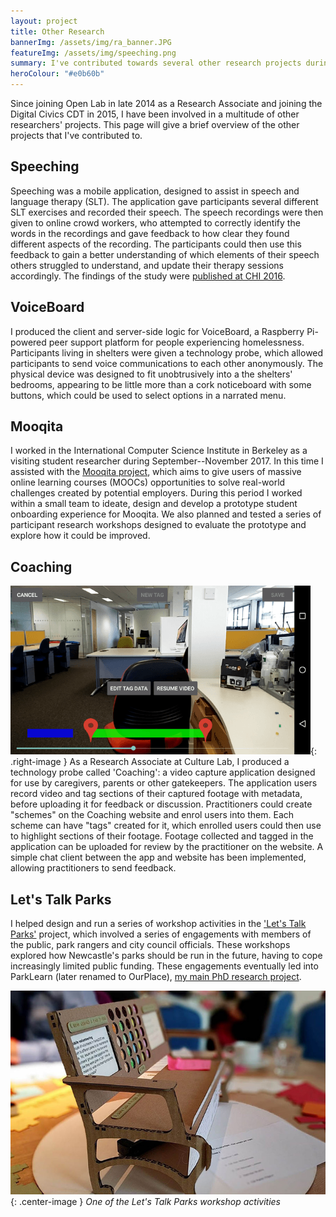 ```yaml
---
layout: project 
title: Other Research 
bannerImg: /assets/img/ra_banner.JPG
featureImg: /assets/img/speeching.png
summary: I've contributed towards several other research projects during my time at Open Lab as a Research Associate and PhD candidate.
heroColour: "#e0b60b" 
---
```


Since joining Open Lab in late 2014 as a Research Associate and joining the
Digital Civics CDT in 2015, I have been involved in a multitude of other
researchers' projects. This page will give a brief overview of the other
projects that I've contributed to.

## Speeching
Speeching was a mobile application, designed to assist in speech and language
therapy (SLT). The application gave participants several different SLT exercises
and recorded their speech. The speech recordings were then given to online crowd
workers, who attempted to correctly identify the words in the recordings and
gave feedback to how clear they found different aspects of the recording. The
participants could then use this feedback to gain a better understanding of
which elements of their speech others struggled to understand, and update their
therapy sessions accordingly. The findings of the study were [published at CHI
2016](https://doi.org/10.1145/2858036.2858321).

## VoiceBoard
I produced the client and server-side logic for VoiceBoard, a Raspberry
Pi-powered peer support platform for people experiencing homelessness.
Participants living in shelters were given a technology probe, which allowed
participants to send voice communications to each other anonymously. The
physical device was designed to fit unobtrusively into a the shelters' bedrooms,
appearing to be little more than a cork noticeboard with some buttons, which
could be used to select options in a narrated menu.

## Mooqita
I worked in the International Computer Science Institute in Berkeley as a
visiting student researcher during September--November 2017. In this time I
assisted with the [Mooqita project](https://www.mooqita.org/), which aims to
give users of massive online learning courses (MOOCs) opportunities to solve
real-world challenges created by potential employers. During this period I
worked within a small team to ideate, design and develop a prototype student
onboarding experience for Mooqita. We also planned and tested a series of
participant research workshops designed to evaluate the prototype and explore
how it could be improved.

## Coaching
![Highlighting moments of interest in the Coaching prototype](/assets/img/coaching.png){: .right-image }
As a Research Associate at Culture Lab, I produced a technology probe called
'Coaching': a video capture application designed for use by caregivers, parents
or other gatekeepers. The application users record video and tag sections of
their captured footage with metadata, before uploading it for feedback or
discussion. Practitioners could create "schemes" on the Coaching website and
enrol users into them. Each scheme can have "tags" created for it, which
enrolled users could then use to highlight sections of their footage. Footage
collected and tagged in the application can be uploaded for review by the
practitioner on the website. A simple chat client between the app and website
has been implemented, allowing practitioners to send feedback.

## Let's Talk Parks
I helped design and run a series of workshop activities in the ['Let's Talk
Parks'](https://letstalkparks.co.uk/) project, which involved a series of
engagements with members of the public, park rangers and city council officials.
These workshops explored how Newcastle's parks should be run in the future,
having to cope increasingly limited public funding. These engagements eventually
led into ParkLearn (later renamed to OurPlace), [my main PhD research project](/ourplace).

![A cardboard bench, with notes written on](/assets/img/parksworkshop.jpg){: .center-image }
*One of the Let's Talk Parks workshop activities*